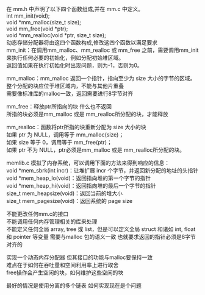 在 mm.h 中声明了以下四个函数组成,并在 mm.c 中定义。  
int mm_init(void);  
void \*mm_malloc(size_t size);  
void mm_free(void \*ptr);  
void \*mm_realloc(void \*ptr, size_t size);  
动态存储分配器将由这四个函数构成,修改这四个函数以满足要求  
mm_init：在调用mm_malloc、mm_realloc 或 mm_free 之前，需要调用mm_init 来执行任何必要的初始化，例如分配初始堆区域。  
返回值如果在执行初始化时出现问题，则为-1，否则为0。  

mm_malloc：mm_malloc 返回一个指针，指向至少为 size 大小的字节的区域。整个分配的块应位于堆区域内，不能与其他片重叠   
需要像标准库的malloc一致，返回需要进行8字节对齐  

mm_free：释放ptr所指向的块 什么也不返回   
所指的块必须是mm_malloc 或是 mm_realloc所分配的块，才能释放  

mm_realloc：函数将ptr所指的块重新分配为 size 大小的块     
如果 ptr 为 NULL，调用等于 mm_malloc(size)；  
如果 size 等于 0，调用等于 mm_free(ptr)；  
如果 ptr 不为 NULL，ptr必须是mm_malloc 或是 mm_realloc所分配的块。

memlib.c 模拟了内存系统，可以调用下面的方法来得到响应的信息：  
void \*mem_sbrk(int incr)：让堆扩展 incr 个字节，并返回新分配的地址的头指针  
void \*mem_heap_lo(void)：返回指向堆的第一个字节的指针  
void \*mem_heap_hi(void)：返回指向堆的最后一个字节的指针  
size_t mem_heapsize(void)：返回当前的堆大小  
size_t mem_pagesize(void)：返回系统的 page size  
 
不能更改任何mm.c的接口  
不能调用任何内存管理相关的库来处理  
不能定义任何全局 array, tree 或 list，但是可以定义全局 struct 和诸如 int, float 和 pointer 等变量
需要与malloc 包的语义一致 也就要求返回的指针必须是8字节对齐的  

实现一个动态内存分配器 但其接口的功能与malloc要保持一致  
难点在于如何在吞吐量和空间利用率上进行取舍  
free操作会产生空闲的块，如何维护这些空闲的块  

最好的情况是使用分离的多个链表 如何实现现在是个问题  
